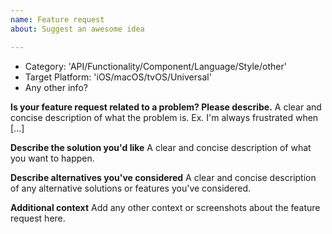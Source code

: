 ```yaml
---
name: Feature request
about: Suggest an awesome idea

---
```


- Category: 'API/Functionality/Component/Language/Style/other'
- Target Platform: 'iOS/macOS/tvOS/Universal'
- Any other info?
 
**Is your feature request related to a problem? Please describe.**
A clear and concise description of what the problem is. Ex. I'm always frustrated when [...]

**Describe the solution you'd like**
A clear and concise description of what you want to happen.

**Describe alternatives you've considered**
A clear and concise description of any alternative solutions or features you've considered.

**Additional context**
Add any other context or screenshots about the feature request here.
